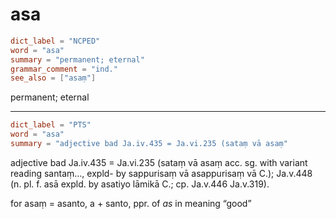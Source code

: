# asa

``` toml
dict_label = "NCPED"
word = "asa"
summary = "permanent; eternal"
grammar_comment = "ind."
see_also = ["asaṃ"]
```

permanent; eternal

--------------------

``` toml
dict_label = "PTS"
word = "asa"
summary = "adjective bad Ja.iv.435 = Ja.vi.235 (sataṃ vā asaṃ"
```

adjective bad Ja.iv.435 = Ja.vi.235 (sataṃ vā asaṃ acc. sg. with variant reading santaṃ…, expld- by sappurisaṃ vā asappurisaṃ vā C.); Ja.v.448 (n. pl. f. asā expld. by asatiyo lāmikā C.; cp. Ja.v.446 Ja.v.319).

for asaṃ = asanto, a \+ santo, ppr. of *as* in meaning “good”

